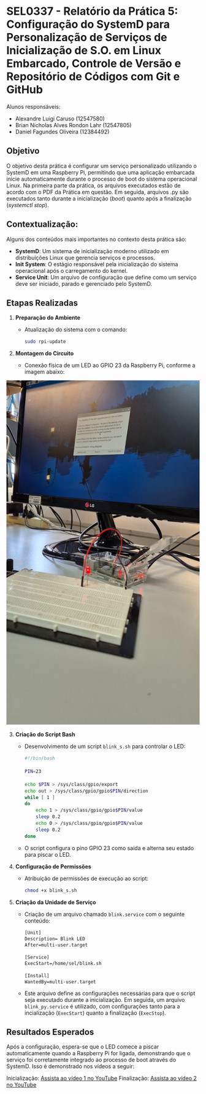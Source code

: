 # SEL0337 - Relatório da Prática 5: Configuração do SystemD para Personalização de Serviços de Inicialização de S.O. em Linux Embarcado, Controle de Versão e Repositório de Códigos com Git e GitHub

Alunos responsáveis:
- Alexandre Luigi Caruso (12547580)
- Brian Nicholas Alves Rondon Lahr (12547805)
- Daniel Fagundes Oliveira (12384492)

## Objetivo
O objetivo desta prática é configurar um serviço personalizado utilizando o SystemD em uma Raspberry Pi, permitindo que uma aplicação embarcada inicie automaticamente durante o processo de boot do sistema operacional Linux. Na primeira parte da prática, os arquivos executados estão de acordo com o PDF da Prática em questão. Em seguida, arquivos .py são executados tanto durante a inicialização (_boot_) quanto após a finalização (_systemctl stop_).

## Contextualização:

Alguns dos conteúdos mais importantes no contexto desta prática são:
- **SystemD**: Um sistema de inicialização moderno utilizado em distribuições Linux que gerencia serviços e processos.
- **Init System**: O estágio responsável pela inicialização do sistema operacional após o carregamento do kernel.
- **Service Unit**: Um arquivo de configuração que define como um serviço deve ser iniciado, parado e gerenciado pelo SystemD.

## Etapas Realizadas

1. **Preparação do Ambiente**
   - Atualização do sistema com o comando:
     ```bash
     sudo rpi-update
     ```

2. **Montagem do Circuito**
   - Conexão física de um LED ao GPIO 23 da Raspberry Pi, conforme a imagem abaixo:

  ![Circuito montado na prática](ckt.jpg)


3. **Criação do Script Bash**
   - Desenvolvimento de um script `blink_s.sh` para controlar o LED:
     ```bash
     #!/bin/bash

     PIN=23
     
     echo $PIN > /sys/class/gpio/export
     echo out > /sys/class/gpio/gpio$PIN/direction
     while [ 1 ]
     do
         echo 1 > /sys/class/gpio/gpio$PIN/value
         sleep 0.2
         echo 0 > /sys/class/gpio/gpio$PIN/value
         sleep 0.2
     done
     ```
   - O script configura o pino GPIO 23 como saída e alterna seu estado para piscar o LED.

4. **Configuração de Permissões**
   - Atribuição de permissões de execução ao script:
     ```bash
     chmod +x blink_s.sh
     ```

5. **Criação da Unidade de Serviço**
   - Criação de um arquivo chamado `blink.service` com o seguinte conteúdo:
     ```
     [Unit]
     Description= Blink LED
     After=multi-user.target

     [Service]
     ExecStart=/home/sel/blink.sh

     [Install]
     WantedBy=multi-user.target
     ```
   - Este arquivo define as configurações necessárias para que o script seja executado durante a inicialização. Em seguida, um arquivo `blink_py.service` é   utilizado, com configurações tanto para a incialização (`ExecStart`) quanto a finalização (`ExecStop`).

## Resultados Esperados
Após a configuração, espera-se que o LED comece a piscar automaticamente quando a Raspberry Pi for ligada, demonstrando que o serviço foi corretamente integrado ao processo de boot através do SystemD. Isso é demonstrado nos vídeos a seguir:

Inicialização: [Assista ao vídeo 1 no YouTube](https://youtube.com/shorts/DLFVLyqlLfI?feature=share)
Finalização: [Assista ao vídeo 2 no YouTube](https://youtube.com/shorts/2wr0OmNhB7o?feature=share)
